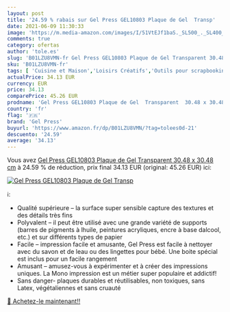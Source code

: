 ```yaml
---
layout: post
title: '24.59 % rabais sur Gel Press GEL10803 Plaque de Gel  Transp'
date: 2021-06-09 11:30:33
image: 'https://m.media-amazon.com/images/I/51VtEJf1baS._SL500_._SL400_.jpg'
comments: true
category: ofertas
author: 'tole.es'
slug: 'B01LZU8VMN-fr Gel Press GEL10803 Plaque de Gel Transparent 30.48 x 30.48 cm'
sku: 'B01LZU8VMN-fr'
tags: [ 'Cuisine et Maison','Loisirs Créatifs','Outils pour scrapbooking','Scrapbooking','gel press', ]
actualPrice: 34.13 EUR
currency: EUR
price: 34.13
comparePrice: 45.26 EUR
prodname: 'Gel Press GEL10803 Plaque de Gel  Transparent  30.48 x 30.48 cm'
country: 'fr'
flag: '🇫🇷'
brand: 'Gel Press'
buyurl: 'https://www.amazon.fr/dp/B01LZU8VMN/?tag=tolees0d-21'
descuento: '24.59'
average: '34.13'
---
```


Vous avez [Gel Press GEL10803 Plaque de Gel  Transparent  30.48 x 30.48 cm](https://www.amazon.fr/dp/B01LZU8VMN/?tag=tolees0d-21)  à  24.59 % de réduction, prix final  34.13 EUR (original: 45.26 EUR) ici:

[![Gel Press GEL10803 Plaque de Gel  Transp](https://m.media-amazon.com/images/I/51VtEJf1baS._SL500_._SL400_.jpg)](https://www.amazon.fr/dp/B01LZU8VMN/?tag=tolees0d-21)

ℹ️:

- Qualité supérieure – la surface super sensible capture des textures et des détails très fins
- Polyvalent – il peut être utilisé avec une grande variété de supports (barres de pigments à lhuile, peintures acryliques, encre à base dalcool, etc.) et sur différents types de papier
- Facile – impression facile et amusante, Gel Press est facile à nettoyer avec du savon et de leau ou des lingettes pour bébé. Une boite spécial est inclus pour un facile rangement
- Amusant – amusez-vous à expérimenter et à créer des impressions uniques. La Mono impression est un métier super populaire et addictif!
- Sans danger- plaques durables et réutilisables, non toxiques, sans Latex, végétaliennes et sans cruauté

[🛒 Achetez-le maintenant!!](https://www.amazon.fr/dp/B01LZU8VMN/?tag=tolees0d-21)
